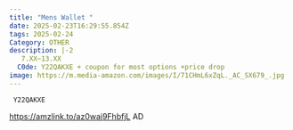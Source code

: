 ```yaml
---
title: "Mens Wallet "
date: 2025-02-23T16:29:55.854Z
tags: 2025-02-24
Category: OTHER
description: |-2
   7.XX~13.XX
  C0de: Y22QAKXE + coupon for most options +price drop
image: https://m.media-amazon.com/images/I/71CHmL6xZqL._AC_SX679_.jpg
---
```

<pre class="language-javascript"><code

class="language-javascript"> Y22QAKXE</code></pre>

https://amzlink.to/az0waj9FhbfjL   AD